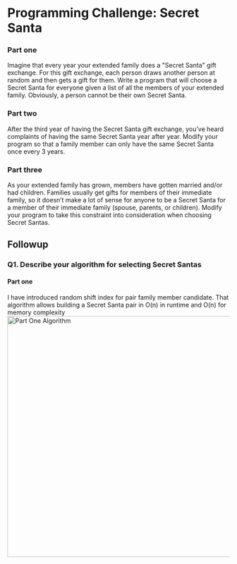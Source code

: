 # Programming Challenge: Secret Santa

### Part one
Imagine that every year your extended family does a "Secret Santa" gift exchange. 
For this gift exchange, each person draws another person at random and then gets a gift for them. 
Write a program that will choose a Secret Santa for everyone given a list of all the members of your extended family. 
Obviously, a person cannot be their own Secret Santa.

### Part two
After the third year of having the Secret Santa gift exchange, 
you’ve heard complaints of having the same Secret Santa year after year. 
Modify your program so that a family member can only have the same Secret Santa once every 3 years.

### Part three
As your extended family has grown, members have gotten married and/or had children. 
Families usually get gifts for members of their immediate family, 
so it doesn’t make a lot of sense for anyone to be 
a Secret Santa for a member of their immediate family (spouse, parents, or children). 
Modify your program to take this constraint into consideration when choosing Secret Santas.

## Followup

### Q1. Describe your algorithm for selecting Secret Santas

#### Part one 

I have introduced random shift index for pair family member candidate. 
That algorithm allows building a Secret Santa pair in O(n) in runtime and O(n) for memory complexity  
<img width="547" alt="Part One Algorithm" src="https://user-images.githubusercontent.com/4140597/54382056-10ece280-4687-11e9-86c2-f7b6d134dbe7.png">

